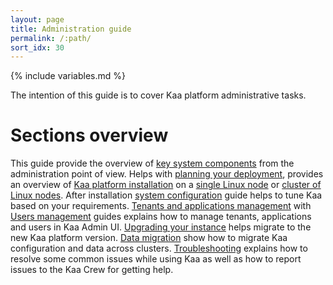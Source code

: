 ```yaml
---
layout: page
title: Administration guide
permalink: /:path/
sort_idx: 30
---
```


{% include variables.md %}

The intention of this guide is to cover Kaa platform administrative tasks.

# Sections overview

This guide provide the overview of [key system components]({{root_url}}Administration-guide/System-components-overview/) from the administration point of
view. Helps with [planning your deployment]({{root_url}}Administration-guide/System-installation/Planning-your-deployment/), provides an overview of
[Kaa platform installation]({{root_url}}Administration-guide/System-installation/) on a
[single Linux node]({{root_url}}Administration-guide/System-installation/Single-node-installation/) or
[cluster of Linux nodes]({{root_url}}Administration-guide/System-installation/Cluster-setup/). After installation
[system configuration]() guide helps to tune Kaa based on your requirements.
[Tenants and applications management]({{root_url}}Administration-guide/Tenants-and-applications-management/) with
[Users management]({{root_url}}Administration-guide/Users-management/) guides explains how to manage tenants, applications and users in Kaa Admin UI.
[Upgrading your instance]({{root_url}}Administration-guide/Upgrading-your-instance/) helps migrate to the new Kaa platform version.
[Data migration]({{root_url}}Administration-guide/Data-migration/) show how to migrate Kaa configuration and data across clusters.
[Troubleshooting]({{root_url}}Administration-guide/Troubleshooting/) explains how to resolve some common issues while using Kaa as well as how to report issues
to the Kaa Crew for getting help.
